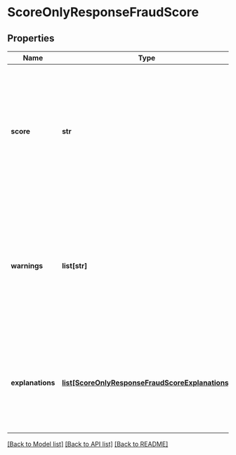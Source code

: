 # ScoreOnlyResponseFraudScore

## Properties
Name | Type | Description | Notes
------------ | ------------- | ------------- | -------------
**score** | **str** | The score attributed to this request by our machine learning system, ranging from 0 (less likely to be fraud) to 1000 (more likely to be fraud). | [optional] 
**warnings** | **list[str]** | A list of non-critical warnings raised while processing the request. Warnings included in this list will have integration and data-quality related messages. | [optional] 
**explanations** | [**list[ScoreOnlyResponseFraudScoreExplanations]**](ScoreOnlyResponseFraudScoreExplanations.md) | Explanation of the fraud score applied consisting of a description, type of the explanation, and rule (if applicable). | [optional] 

[[Back to Model list]](../README.md#documentation-for-models) [[Back to API list]](../README.md#documentation-for-api-endpoints) [[Back to README]](../README.md)


